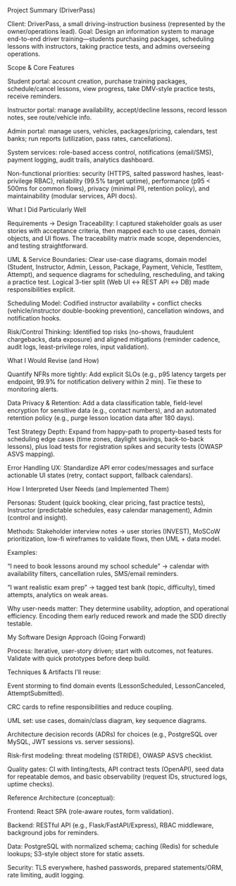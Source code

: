 Project Summary (DriverPass)

Client: DriverPass, a small driving-instruction business (represented by the owner/operations lead).
Goal: Design an information system to manage end-to-end driver training—students purchasing packages, scheduling lessons with instructors, taking practice tests, and admins overseeing operations.

Scope & Core Features

Student portal: account creation, purchase training packages, schedule/cancel lessons, view progress, take DMV-style practice tests, receive reminders.

Instructor portal: manage availability, accept/decline lessons, record lesson notes, see route/vehicle info.

Admin portal: manage users, vehicles, packages/pricing, calendars, test banks; run reports (utilization, pass rates, cancellations).

System services: role-based access control, notifications (email/SMS), payment logging, audit trails, analytics dashboard.

Non-functional priorities: security (HTTPS, salted password hashes, least-privilege RBAC), reliability (99.5% target uptime), performance (p95 < 500ms for common flows), privacy (minimal PII, retention policy), and maintainability (modular services, API docs).

What I Did Particularly Well

Requirements → Design Traceability: I captured stakeholder goals as user stories with acceptance criteria, then mapped each to use cases, domain objects, and UI flows. The traceability matrix made scope, dependencies, and testing straightforward.

UML & Service Boundaries: Clear use-case diagrams, domain model (Student, Instructor, Admin, Lesson, Package, Payment, Vehicle, TestItem, Attempt), and sequence diagrams for scheduling, rescheduling, and taking a practice test. Logical 3-tier split (Web UI ↔ REST API ↔ DB) made responsibilities explicit.

Scheduling Model: Codified instructor availability + conflict checks (vehicle/instructor double-booking prevention), cancellation windows, and notification hooks.

Risk/Control Thinking: Identified top risks (no-shows, fraudulent chargebacks, data exposure) and aligned mitigations (reminder cadence, audit logs, least-privilege roles, input validation).

What I Would Revise (and How)

Quantify NFRs more tightly: Add explicit SLOs (e.g., p95 latency targets per endpoint, 99.9% for notification delivery within 2 min). Tie these to monitoring alerts.

Data Privacy & Retention: Add a data classification table, field-level encryption for sensitive data (e.g., contact numbers), and an automated retention policy (e.g., purge lesson location data after 180 days).

Test Strategy Depth: Expand from happy-path to property-based tests for scheduling edge cases (time zones, daylight savings, back-to-back lessons), plus load tests for registration spikes and security tests (OWASP ASVS mapping).

Error Handling UX: Standardize API error codes/messages and surface actionable UI states (retry, contact support, fallback calendars).

How I Interpreted User Needs (and Implemented Them)

Personas: Student (quick booking, clear pricing, fast practice tests), Instructor (predictable schedules, easy calendar management), Admin (control and insight).

Methods: Stakeholder interview notes → user stories (INVEST), MoSCoW prioritization, low-fi wireframes to validate flows, then UML + data model.

Examples:

“I need to book lessons around my school schedule” → calendar with availability filters, cancellation rules, SMS/email reminders.

“I want realistic exam prep” → tagged test bank (topic, difficulty), timed attempts, analytics on weak areas.

Why user-needs matter: They determine usability, adoption, and operational efficiency. Encoding them early reduced rework and made the SDD directly testable.

My Software Design Approach (Going Forward)

Process: Iterative, user-story driven; start with outcomes, not features. Validate with quick prototypes before deep build.

Techniques & Artifacts I’ll reuse:

Event storming to find domain events (LessonScheduled, LessonCanceled, AttemptSubmitted).

CRC cards to refine responsibilities and reduce coupling.

UML set: use cases, domain/class diagram, key sequence diagrams.

Architecture decision records (ADRs) for choices (e.g., PostgreSQL over MySQL, JWT sessions vs. server sessions).

Risk-first modeling: threat modeling (STRIDE), OWASP ASVS checklist.

Quality gates: CI with linting/tests, API contract tests (OpenAPI), seed data for repeatable demos, and basic observability (request IDs, structured logs, uptime checks).

Reference Architecture (conceptual):

Frontend: React SPA (role-aware routes, form validation).

Backend: RESTful API (e.g., Flask/FastAPI/Express), RBAC middleware, background jobs for reminders.

Data: PostgreSQL with normalized schema; caching (Redis) for schedule lookups; S3-style object store for static assets.

Security: TLS everywhere, hashed passwords, prepared statements/ORM, rate limiting, audit logging.
